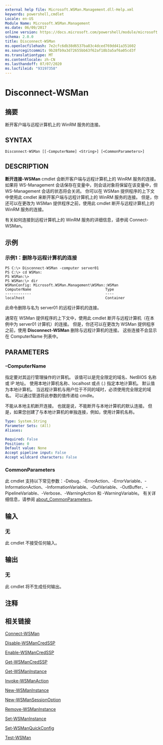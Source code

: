 ```yaml
---
external help file: Microsoft.WSMan.Management.dll-Help.xml
keywords: powershell,cmdlet
Locale: en-US
Module Name: Microsoft.WSMan.Management
ms.date: 06/09/2017
online version: https://docs.microsoft.com/powershell/module/microsoft.wsman.management/disconnect-wsman?view=powershell-7.1&WT.mc_id=ps-gethelp
schema: 2.0.0
title: Disconnect-WSMan
ms.openlocfilehash: 7e2cfc6db38d6537ba83c4dced769dd41a351602
ms.sourcegitcommit: 9b28fb9a3d72655bb63f62af18b3a5af6a05cd3f
ms.translationtype: MT
ms.contentlocale: zh-CN
ms.lasthandoff: 07/07/2020
ms.locfileid: "93197358"
---
```

# Disconnect-WSMan

## 摘要
断开客户端与远程计算机上的 WinRM 服务的连接。

## SYNTAX

```
Disconnect-WSMan [[-ComputerName] <String>] [<CommonParameters>]
```

## DESCRIPTION
**断开连接-WSMan** cmdlet 会断开客户端与远程计算机上的 WinRM 服务的连接。
如果将 WS-Management 会话保存在变量中，则会话对象将保留在该变量中，但 WS-Management 会话的状态将会关闭。
你可以在 WSMan 提供程序的上下文中使用此 cmdlet 来断开客户端与远程计算机上的 WinRM 服务的连接。
但是，你还可以在更改为 WSMan 提供程序之前，使用此 cmdlet 断开与远程计算机上的 WinRM 服务的连接。

有关如何连接到远程计算机上的 WinRM 服务的详细信息，请参阅 Connect-WSMan。

## 示例

### 示例1：删除与远程计算机的连接

```
PS C:\> Disconnect-WSMan -computer server01
PS C:\> cd WSMan:
PS WSMan:\>
PS WSMan:\> dir
WSManConfig: Microsoft.WSMan.Management\WSMan::WSMan
ComputerName                                  Type
------------                                  ----
localhost                                     Container
```

此命令删除与名为 server01 的远程计算机的连接。

通常在 WSMan 提供程序的上下文中，使用此 cmdlet 断开与远程计算机（在本例中为 server01 计算机）的连接。
但是，你还可以在更改为 WSMan 提供程序之前，使用 **Disconnect-WSMan** 删除与远程计算机的连接。
这些连接不会显示在 ComputerName 列表中。

## PARAMETERS

### -ComputerName
指定要对其运行管理操作的计算机。
该值可以是完全限定的域名、NetBIOS 名称或 IP 地址。
使用本地计算机名称、localhost 或点 (.) 指定本地计算机。
默认值为本地计算机。
当远程计算机与用户位于不同的域时，必须使用完全限定的域名。
可以通过管道将此参数的值传递给 cmdle。

不能从本地主机断开连接。
也就是说，不能断开与本地计算机的默认连接。
但是，如果您创建了与本地计算机的单独连接，例如，使用计算机名称。

```yaml
Type: System.String
Parameter Sets: (All)
Aliases:

Required: False
Position: 0
Default value: None
Accept pipeline input: False
Accept wildcard characters: False
```

### CommonParameters
此 cmdlet 支持以下常见参数：-Debug、-ErrorAction、-ErrorVariable、-InformationAction、-InformationVariable、-OutVariable、-OutBuffer、-PipelineVariable、-Verbose、-WarningAction 和 -WarningVariable。 有关详细信息，请参阅 [about_CommonParameters](https://go.microsoft.com/fwlink/?LinkID=113216)。

## 输入

### 无
此 cmdlet 不接受任何输入。

## 输出

### 无
此 cmdlet 将不生成任何输出。

## 注释

## 相关链接

[Connect-WSMan](Connect-WSMan.md)

[Disable-WSManCredSSP](Disable-WSManCredSSP.md)

[Enable-WSManCredSSP](Enable-WSManCredSSP.md)

[Get-WSManCredSSP](Get-WSManCredSSP.md)

[Get-WSManInstance](Get-WSManInstance.md)

[Invoke-WSManAction](Invoke-WSManAction.md)

[New-WSManInstance](New-WSManInstance.md)

[New-WSManSessionOption](New-WSManSessionOption.md)

[Remove-WSManInstance](Remove-WSManInstance.md)

[Set-WSManInstance](Set-WSManInstance.md)

[Set-WSManQuickConfig](Set-WSManQuickConfig.md)

[Test-WSMan](Test-WSMan.md)

